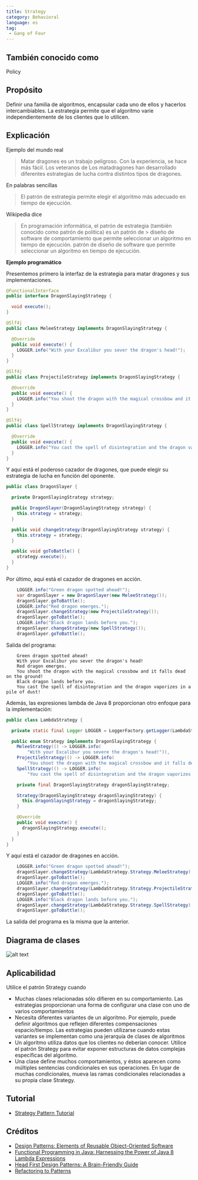 ```yaml
---
title: Strategy
category: Behavioral
language: es
tag:
 - Gang of Four
---
```


## También conocido como

Policy

## Propósito

Definir una familia de algoritmos, encapsular cada uno de ellos y hacerlos intercambiables. La estrategia permite
que el algoritmo varíe independientemente de los clientes que lo utilicen.

## Explicación

Ejemplo del mundo real

> Matar dragones es un trabajo peligroso. Con la experiencia, se hace más fácil. Los veteranos de
> Los matadragones han desarrollado diferentes estrategias de lucha contra distintos tipos de dragones.

En palabras sencillas

> El patrón de estrategia permite elegir el algoritmo más adecuado en tiempo de ejecución.

Wikipedia dice

> En programación informática, el patrón de estrategia (también conocido como patrón de política) es un patrón de >
> diseño de software de comportamiento que permite seleccionar un algoritmo en tiempo de ejecución.
> patrón de diseño de software que permite seleccionar un algoritmo en tiempo de ejecución.

**Ejemplo programático**

Presentemos primero la interfaz de la estrategia para matar dragones y sus implementaciones.

```java
@FunctionalInterface
public interface DragonSlayingStrategy {

  void execute();
}

@Slf4j
public class MeleeStrategy implements DragonSlayingStrategy {

  @Override
  public void execute() {
    LOGGER.info("With your Excalibur you sever the dragon's head!");
  }
}

@Slf4j
public class ProjectileStrategy implements DragonSlayingStrategy {

  @Override
  public void execute() {
    LOGGER.info("You shoot the dragon with the magical crossbow and it falls dead on the ground!");
  }
}

@Slf4j
public class SpellStrategy implements DragonSlayingStrategy {

  @Override
  public void execute() {
    LOGGER.info("You cast the spell of disintegration and the dragon vaporizes in a pile of dust!");
  }
}
```

Y aquí está el poderoso cazador de dragones, que puede elegir su estrategia de lucha en función del
oponente.

```java
public class DragonSlayer {

  private DragonSlayingStrategy strategy;

  public DragonSlayer(DragonSlayingStrategy strategy) {
    this.strategy = strategy;
  }

  public void changeStrategy(DragonSlayingStrategy strategy) {
    this.strategy = strategy;
  }

  public void goToBattle() {
    strategy.execute();
  }
}
```

Por último, aquí está el cazador de dragones en acción.

```java
    LOGGER.info("Green dragon spotted ahead!");
    var dragonSlayer = new DragonSlayer(new MeleeStrategy());
    dragonSlayer.goToBattle();
    LOGGER.info("Red dragon emerges.");
    dragonSlayer.changeStrategy(new ProjectileStrategy());
    dragonSlayer.goToBattle();
    LOGGER.info("Black dragon lands before you.");
    dragonSlayer.changeStrategy(new SpellStrategy());
    dragonSlayer.goToBattle();
```

Salida del programa:

```
    Green dragon spotted ahead!
    With your Excalibur you sever the dragon's head!
    Red dragon emerges.
    You shoot the dragon with the magical crossbow and it falls dead on the ground!
    Black dragon lands before you.
    You cast the spell of disintegration and the dragon vaporizes in a pile of dust!    
```

Además, las expresiones lambda de Java 8 proporcionan otro enfoque para la implementación:

```java
public class LambdaStrategy {

  private static final Logger LOGGER = LoggerFactory.getLogger(LambdaStrategy.class);

  public enum Strategy implements DragonSlayingStrategy {
    MeleeStrategy(() -> LOGGER.info(
        "With your Excalibur you severe the dragon's head!")),
    ProjectileStrategy(() -> LOGGER.info(
        "You shoot the dragon with the magical crossbow and it falls dead on the ground!")),
    SpellStrategy(() -> LOGGER.info(
        "You cast the spell of disintegration and the dragon vaporizes in a pile of dust!"));

    private final DragonSlayingStrategy dragonSlayingStrategy;

    Strategy(DragonSlayingStrategy dragonSlayingStrategy) {
      this.dragonSlayingStrategy = dragonSlayingStrategy;
    }

    @Override
    public void execute() {
      dragonSlayingStrategy.execute();
    }
  }
}
```

Y aquí está el cazador de dragones en acción.

```java
    LOGGER.info("Green dragon spotted ahead!");
    dragonSlayer.changeStrategy(LambdaStrategy.Strategy.MeleeStrategy);
    dragonSlayer.goToBattle();
    LOGGER.info("Red dragon emerges.");
    dragonSlayer.changeStrategy(LambdaStrategy.Strategy.ProjectileStrategy);
    dragonSlayer.goToBattle();
    LOGGER.info("Black dragon lands before you.");
    dragonSlayer.changeStrategy(LambdaStrategy.Strategy.SpellStrategy);
    dragonSlayer.goToBattle();
```

La salida del programa es la misma que la anterior.

## Diagrama de clases

![alt text](./etc/strategy_urm.png "Strategy")

## Aplicabilidad

Utilice el patrón Strategy cuando

* Muchas clases relacionadas sólo difieren en su comportamiento. Las estrategias proporcionan una forma de configurar
  una clase con uno de varios comportamientos
* Necesita diferentes variantes de un algoritmo. Por ejemplo, puede definir algoritmos que reflejen diferentes
  compensaciones espacio/tiempo. Las estrategias pueden utilizarse cuando estas variantes se implementan como una
  jerarquía de clases de algoritmos
* Un algoritmo utiliza datos que los clientes no deberían conocer. Utilice el patrón Strategy para evitar exponer
  estructuras de datos complejas específicas del algoritmo.
* Una clase define muchos comportamientos, y éstos aparecen como múltiples sentencias condicionales en sus operaciones.
  En lugar de muchas condicionales, mueva las ramas condicionales relacionadas a su propia clase Strategy.

## Tutorial

* [Strategy Pattern Tutorial](https://www.journaldev.com/1754/strategy-design-pattern-in-java-example-tutorial)

## Créditos

* [Design Patterns: Elements of Reusable Object-Oriented Software](https://www.amazon.com/gp/product/0201633612/ref=as_li_tl?ie=UTF8&camp=1789&creative=9325&creativeASIN=0201633612&linkCode=as2&tag=javadesignpat-20&linkId=675d49790ce11db99d90bde47f1aeb59)
* [Functional Programming in Java: Harnessing the Power of Java 8 Lambda Expressions](https://www.amazon.com/gp/product/1937785467/ref=as_li_tl?ie=UTF8&camp=1789&creative=9325&creativeASIN=1937785467&linkCode=as2&tag=javadesignpat-20&linkId=7e4e2fb7a141631491534255252fd08b)
* [Head First Design Patterns: A Brain-Friendly Guide](https://www.amazon.com/gp/product/0596007124/ref=as_li_tl?ie=UTF8&camp=1789&creative=9325&creativeASIN=0596007124&linkCode=as2&tag=javadesignpat-20&linkId=6b8b6eea86021af6c8e3cd3fc382cb5b)
* [Refactoring to Patterns](https://www.amazon.com/gp/product/0321213351/ref=as_li_tl?ie=UTF8&camp=1789&creative=9325&creativeASIN=0321213351&linkCode=as2&tag=javadesignpat-20&linkId=2a76fcb387234bc71b1c61150b3cc3a7)
